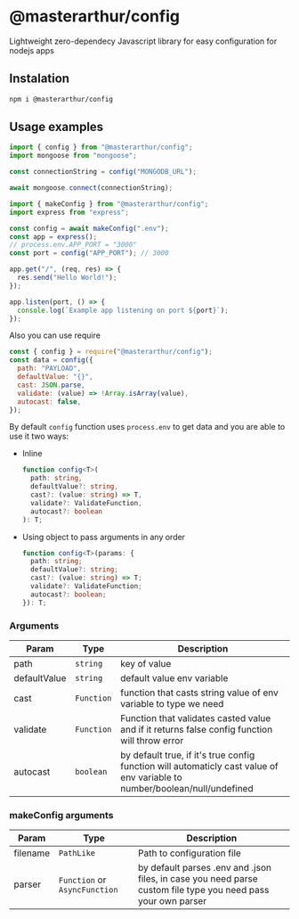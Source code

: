 # @masterarthur/config

Lightweight zero-dependecy Javascript library for easy configuration for nodejs apps

## Instalation

```bash
npm i @masterarthur/config
```

## Usage examples

```js
import { config } from "@masterarthur/config";
import mongoose from "mongoose";

const connectionString = config("MONGODB_URL");

await mongoose.connect(connectionString);
```

```js
import { makeConfig } from "@masterarthur/config";
import express from "express";

const config = await makeConfig(".env");
const app = express();
// process.env.APP_PORT = "3000"
const port = config("APP_PORT"); // 3000

app.get("/", (req, res) => {
  res.send("Hello World!");
});

app.listen(port, () => {
  console.log(`Example app listening on port ${port}`);
});
```

Also you can use require

```js
const { config } = require("@masterarthur/config");
const data = config({
  path: "PAYLOAD",
  defaultValue: "{}",
  cast: JSON.parse,
  validate: (value) => !Array.isArray(value),
  autocast: false,
});
```

By default `config` function uses `process.env` to get data and you are able to use it two ways:

- Inline

  ```ts
  function config<T>(
    path: string,
    defaultValue?: string,
    cast?: (value: string) => T,
    validate?: ValidateFunction,
    autocast?: boolean
  ): T;
  ```

- Using object to pass arguments in any order

  ```ts
  function config<T>(params: {
    path: string;
    defaultValue?: string;
    cast?: (value: string) => T;
    validate?: ValidateFunction;
    autocast?: boolean;
  }): T;
  ```

### Arguments

| Param        | Type       | Description                                                                                                                |
| ------------ | ---------- | -------------------------------------------------------------------------------------------------------------------------- |
| path         | `string`   | key of value                                                                                                               |
| defaultValue | `string`   | default value env variable                                                                                                 |
| cast         | `Function` | function that casts string value of env variable to type we need                                                           |
| validate     | `Function` | Function that validates casted value and if it returns false config function will throw error                              |
| autocast     | `boolean`  | by default true, if it's true config function will automaticly cast value of env variable to number/boolean/null/undefined |

### makeConfig arguments

| Param    | Type                          | Description                                                                                                   |
| -------- | ----------------------------- | ------------------------------------------------------------------------------------------------------------- |
| filename | `PathLike`                    | Path to configuration file                                                                                    |
| parser   | `Function` or `AsyncFunction` | by default parses .env and .json files, in case you need parse custom file type you need pass your own parser |
